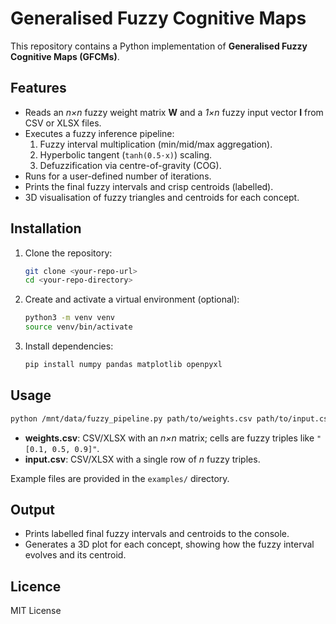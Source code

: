 # Generalised Fuzzy Cognitive Maps

This repository contains a Python implementation of **Generalised Fuzzy Cognitive Maps (GFCMs)**.

## Features

- Reads an *n×n* fuzzy weight matrix **W** and a *1×n* fuzzy input vector **I** from CSV or XLSX files.
- Executes a fuzzy inference pipeline:
  1. Fuzzy interval multiplication (min/mid/max aggregation).
  2. Hyperbolic tangent (`tanh(0.5·x)`) scaling.
  3. Defuzzification via centre-of-gravity (COG).
- Runs for a user-defined number of iterations.
- Prints the final fuzzy intervals and crisp centroids (labelled).
- 3D visualisation of fuzzy triangles and centroids for each concept.

## Installation

1. Clone the repository:  
   ```bash
   git clone <your-repo-url>
   cd <your-repo-directory>
   ```
2. Create and activate a virtual environment (optional):  
   ```bash
   python3 -m venv venv
   source venv/bin/activate
   ```
3. Install dependencies:  
   ```bash
   pip install numpy pandas matplotlib openpyxl
   ```

## Usage

```bash
python /mnt/data/fuzzy_pipeline.py path/to/weights.csv path/to/input.csv --iterations 50
```

- **weights.csv**: CSV/XLSX with an *n×n* matrix; cells are fuzzy triples like `"[0.1, 0.5, 0.9]"`.
- **input.csv**: CSV/XLSX with a single row of *n* fuzzy triples.

Example files are provided in the `examples/` directory.

## Output

- Prints labelled final fuzzy intervals and centroids to the console.
- Generates a 3D plot for each concept, showing how the fuzzy interval evolves and its centroid.

## Licence

MIT License

